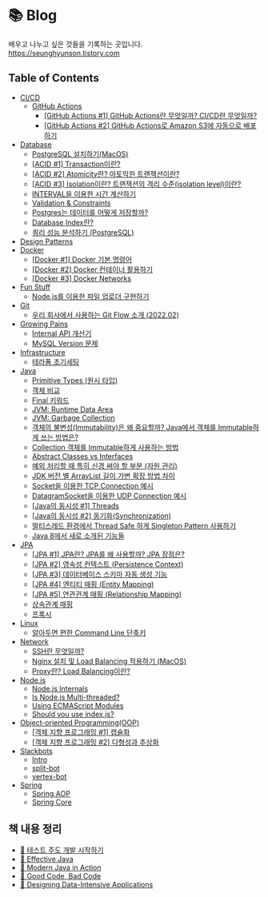 # 📚 Blog

배우고 나누고 싶은 것들을 기록하는 곳입니다.  
https://seunghyunson.tistory.com

## Table of Contents

- [CI/CD](cicd)
  - [GitHub Actions](cicd/github-actions)
    - [[GitHub Actions #1] GitHub Actions란 무엇일까? CI/CD란 무엇일까?](cicd/github-actions/intro)
    - [[GitHub Actions #2] GitHub Actions로 Amazon S3에 자동으로 배포하기](cicd/github-actions/react-s3)
- [Database](database)
  - [PostgreSQL 설치하기(MacOS)](<database/installation(postgres)>)
  - [[ACID #1] Transaction이란?](database/acid/transaction)
  - [[ACID #2] Atomicity란? 아토믹한 트랜잭션이란?](database/acid/atomicity)
  - [[ACID #3] Isolation이란? 트랜잭션의 격리 수준(isolation level)이란?](database/acid/isolation)
  - [INTERVAL을 이용한 시간 계산하기](database/interval)
  - [Validation & Constraints](database/validation-and-constraints)
  - [Postgres는 데이터를 어떻게 저장할까?](database/how-postgres-stores-data)
  - [Database Index란?](database/index)
  - [쿼리 성능 분석하기 (PostgreSQL)](<database/analyzing-query-performance(postgres)>)
- [Design Patterns](design-patterns)
- [Docker](docker)
  - [[Docker #1] Docker 기본 명령어](docker/basic-commands)
  - [[Docker #2] Docker 컨테이너 활용하기](docker/inside-containers)
  - [[Docker #3] Docker Networks](docker/docker-networks)
- [Fun Stuff](fun-stuff)
  - [Node.js를 이용한 파일 업로더 구현하기](fun-stuff/file-uploader-vanilla-node)
- [Git](git)
  - [우리 회사에서 사용하는 Git Flow 소개 (2022.02)](<git/git-flow(gracefulrain)>)
- [Growing Pains](growing-pains)
  - [Internal API 개선기](growing-pains/internal-api-개선기)
  - [MySQL Version 문제](growing-pains/mysql-version-문제)
- [Infrastructure](infrastructure)
  - [테라폼 초기세팅](infrastructure/terraform-initial-settings)
- [Java](java)
  - [Primitive Types (원시 타입)](java/primitive-types)
  - [객체 비교](java/comparing-objects)
  - [Final 키워드](java/final-keyword)
  - [JVM: Runtime Data Area](java/jvm-runtime-data-area)
  - [JVM: Garbage Collection](java/jvm-garbage-collection)
  - [객체의 불변성(Immutability)은 왜 중요할까? Java에서 객체를 Immutable하게 쓰는 방법은?](java/immutable-classes)
  - [Collection 객체를 Immutable하게 사용하는 방법](java/immutable-collections)
  - [Abstract Classes vs Interfaces](java/abstract-classes-vs-interfaces)
  - [예외 처리할 때 특히 신경 써야 할 부분 (자원 관리)](java/exception-handling)
  - [JDK 버전 별 ArrayList 길이 가변 확장 방법 차이](java/arraylist-implementation-differences)
  - [Socket을 이용한 TCP Connection 예시](java/tcp)
  - [DatagramSocket을 이용한 UDP Connection 예시](java/udp)
  - [[Java의 동시성 #1] Threads](java/concurrency-in-java-threads-intro)
  - [[Java의 동시성 #2] 동기화(Synchronization)](java/concurrency-in-java-synchronization)
  - [멀티스레드 환경에서 Thread Safe 하게 Singleton Pattern 사용하기](java/singleton-pattern-in-multi-threaded-environment)
  - [Java 8에서 새로 소개된 기능들](java/whats-new-in-java-8)
- [JPA](jpa)
  - [[JPA #1] JPA란? JPA를 왜 사용할까? JPA 장점은?](jpa/1-JPA-intro)
  - [[JPA #2] 영속성 컨텍스트 (Persistence Context)](jpa/2-persistence-context)
  - [[JPA #3] 데이터베이스 스키마 자동 생성 기능](jpa/3-auto-generated-schema)
  - [[JPA #4] 엔티티 매핑 (Entity Mapping)](jpa/4-entity-mapping)
  - [[JPA #5] 연관관계 매핑 (Relationship Mapping)](jpa/5-relationship-mapping)
  - [상속관계 매핑](jpa/inheritance-mapping)
  - [프록시](jpa/proxy)
- [Linux](linux)
  - [알아두면 편한 Command Line 단축키](linux/command-line)
- [Network](network)
  - [SSH란 무엇일까?](network/ssh)
  - [Nginx 설치 및 Load Balancing 적용하기 (MacOS)](network/nginx-as-a-load-balancer)
  - [Proxy란? Load Balancing이란?](network/proxies-and-load-balancing)
- [Node.js](node.js)
  - [Node.js Internals](node.js/nodejs-internals)
  - [Is Node.js Multi-threaded?](node.js/is-nodejs-multi-threaded)
  - [Using ECMAScript Modules](node.js/using-ecmascript-modules)
  - [Should you use index.js?](node.js/should-you-use-indexjs)
- [Object-oriented Programming(OOP)](oop)
  - [[객체 지향 프로그래밍 #1] 캡슐화](oop/encapsulation)
  - [[객체 지향 프로그래밍 #2] 다형성과 추상화](oop/polymorphism-abstraction)
- [Slackbots](slackbots)
  - [Intro](slackbots/intro)
  - [split-bot](slackbots/split-bot)
  - [vertex-bot](slackbots/vertex-bot)
- [Spring](spring)
  - [Spring AOP](spring/spring-aop)
  - [Spring Core](spring/spring-core)

## 책 내용 정리

- [📖 테스트 주도 개발 시작하기](https://github.com/jamessoun93/tdd)
- [📖 Effective Java](https://github.com/jamessoun93/effective-java)
- [📖 Modern Java in Action](https://github.com/jamessoun93/modern-java-in-action)
- [📖 Good Code, Bad Code](https://github.com/jamessoun93/good-code-bad-code)
- [📖 Designing Data-Intensive Applications](https://github.com/jamessoun93/designing-data-intensive-applications)
